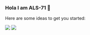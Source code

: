 ### Hola I am ALS-71 👋

Here are some ideas to get you started:

<img src="https://github-readme-stats.vercel.app/api?username=als-71&&show_icons=true&title_color=ffffff&icon_color=bb2acf&text_color=daf7dc&bg_color=151515">
<img src="https://camo.githubusercontent.com/911f8c0a1112346f71aa1998d70a5e679f1ad1ff2917bc67e38b28a8a11c4da2/68747470733a2f2f6769746875622d726561646d652d73746174732e616e7572616768617a7261312e76657263656c2e6170702f6170692f746f702d6c616e67732f3f757365726e616d653d626f746f6c6d6568656469266c61796f75743d636f6d70616374267468656d653d636861727472657573652d6461726b">
